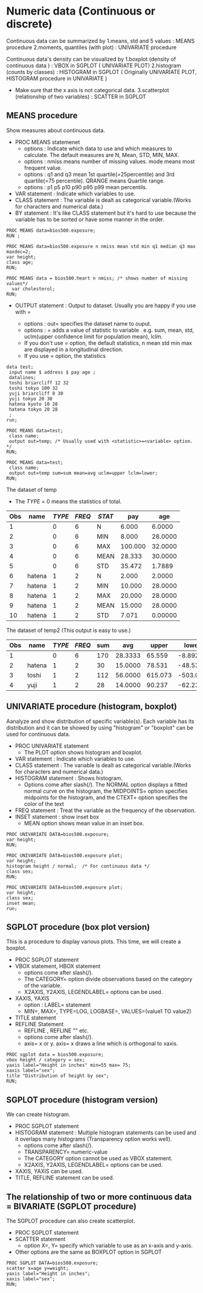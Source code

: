 Numeric data (Continuous or discrete)
=====================================

Continuous data can be summarized by
1.means, std and 5 values : MEANS procedure
2.moments, quantiles (with plot)  :  UNIVARIATE procedure

Continuous data's density can be visualized by 
1.boxplot (density of continuous data ) : VBOX in SGPLOT ( UNIVARIATE PLOT) 
2.histogram  (counts by classes)  : HISTOGRAM in SGPLOT ( Originally UNIVARIATE PLOT,  HISTOGRAM procedure in UNIVARIATE )
  * Make sure that the x axis is not categorical data.
3.scatterplot  (relationship of two variables) : SCATTER in SGPLOT 


MEANS procedure
---------------

Show measures about continuous data.

* PROC MEANS statemenet
  + options : Indicate which data to use and which measures to calculate. The default measures are N, Mean, STD, MIN, MAX.
  + options : nmiss means number of missing values. mode means most frequent value.
  + options : q1 and q3 mean 1st quartile(=25percentile) and 3rd quartile(=75 percentile). QRANGE means Quartile range.
  + options : p1 p5 p10 p90 p95 p99 mean percentils.
* VAR statement  :  Indicate which variables to use.
* CLASS statement  :  The variable is dealt as categorical variable.(Works for characters and numerical data.)
* BY statement  : It's like CLASS statement but it's hard to use because the variable has to be sorted or have some manner in the order.

~~~ SAS
PROC MEANS data=bios500.exposure;
RUN ;

PROC MEANS data=bios500.exposure n nmiss mean std min q1 median q3 max maxdec=2;
var height;
class age;
RUN;

PROC MEANS data = bios500.heart n nmiss; /* shows number of missing values*/
  var cholesterol;
RUN;
~~~

* OUTPUT statement : Output to dataset. Usually you are happy if you use with <statistic>=<variable>
  + options : out=<dataset> specifies the dataset name to ouput.
  + options : <statistic>=<variable> adds a value of statistic to variable . e.g. sum, mean, std, uclm(upper confidence limit for population mean), lclm.
  + If you don't use <statistic>=<variable> option, the default statistics, n mean std min max are displayed in a longitudinal direction.
  + If you use <statistic>=<variable> option, the statistics 

~~~ SAS
data test;
 input name $ address $ pay age ;
 datalines;
 toshi briarcliff 12 32
 toshi tokyo 100 32
 yuji briarcliff 8 30
 yuji tokyo 20 30
 hatena kyoto 10 28
 hatena tokyo 20 28
 ; 
run;

PROC MEANS data=test;
 class name;
 output out=temp; /* Usually used with <statistic>=<variable> option. */
RUN;

PROC MEANS data=test;
 class name;
 output out=temp sum=sum mean=avg uclm=upper lclm=lower;
RUN;
~~~

The dataset of temp
* The _TYPE_ = 0 means the statistics of total.

| Obs | name | _TYPE_ | _FREQ_ | _STAT_ | pay | age | 
|-----|--------|-----|-------|-------|--------|------
| 1   |        | 0   |   6   |  N    | 6.000  | 6.0000 
| 2   |        | 0   |   6   |  MIN  | 8.000  | 28.0000 
| 3   |        | 0   |   6   |  MAX  | 100.000| 32.0000 
| 4   |        | 0   |   6   |  MEAN | 28.333 | 30.0000 
| 5   |        | 0   |   6   |  STD  | 35.472 | 1.7889 
| 6   | hatena | 1   |   2   |  N    | 2.000  | 2.0000 
| 7   | hatena | 1   |   2   |  MIN  | 10.000 | 28.0000 
| 8   | hatena | 1   |   2   |  MAX  | 20.000 | 28.0000 
| 9   | hatena | 1   |   2   |  MEAN | 15.000 | 28.0000 
| 10  | hatena | 1   |   2   |  STD  | 7.071  | 0.00000 

The dataset of temp2 (This output is easy to use.)

|Obs | name | _TYPE_ | _FREQ_ | sum | avg | upper | lower 
|----|------|--------|--------|-----|-----|-------|------
|1   |      |  0     |    6   |170  |28.3333| 65.559| -8.892 
|2   |hatena|  1     |    2   |30   |15.0000| 78.531| -48.531 
|3   |toshi |  1     |    2   |112  |56.0000| 615.073| -503.073 
|4   |yuji  |  1     |    2   |28   |14.0000| 90.237| -62.237 


UNIVARIATE procedure (histogram, boxplot)
-------------------------------------

Aanalyze and show distribution of specific variable(s).
Each variable has its distribution and it can be showed by using "histogram" or "boxplot" can be used for continuous data.

* PROC UNIVARIATE statement 
  + The PLOT option shows histogram and boxplot.
* VAR statement  : Indicate which variables to use.
* CLASS statement  : The variable is dealt as categorical variable.(Works for characters and numerical data.)
* HISTOGRAM statement  : Shows histogram.
  + Options come after slash(/). The NORMAL option displays a fitted normal curve on the histogram, the MIDPOINTS= option specifies midpoints for the histogram, and the CTEXT= option specifies the color of the text  
* FREQ statement  : Treat the variable as the frequency of the observation. 
* INSET statement : show inset box
  + MEAN option shows mean value in an inset box.

~~~ SAS
PROC UNIVARIATE DATA=bios500.exposure;
var height;
RUN;

PROC UNIVARIATE DATA=bios500.exposure plot;
var height;
histogram height / normal;  /* For continuous data */
class sex;
RUN;

PROC UNIVARIATE DATA=bios500.exposure plot;
var height;
class sex;
inset mean;
run;
~~~


SGPLOT procedure (box plot version)
-----------------------------------

This is a procedure to display various plots. This time, we will create a boxplot.

* PROC SGPLOT statement
* VBOX statement, HBOX statement
  + options come after slash(/). 
  + The CATEGORY=<variable> option divide observations based on the category of the variable.
  + X2AXIS, Y2AXIS, LEGENDLABEL= options can be used.
* XAXIS, YAXIS 
  + option : LABEL= statement
  + MIN=, MAX=, TYPE=LOG, LOGBASE=, VALUES=(value1 TO value2)
* TITLE statement
* REFLINE Statement
  + REFLINE <num> , REFLINE "<DATEFORMAT>" etc.
  + options come after slash(/).
  + axis= x or y. axis= x draws a line which is orthogonal to xaxis.


~~~ SAS
PROC sgplot data = bios500.exposure;
vbox height / category = sex;
yaxis label="Height in inches" min=55 max= 75;
xaxis label="sex";
title "Distribution of height by sex";
RUN;
~~~ 


SGPLOT procedure (histogram version)
-----------------------------------

We can create histogram.

* PROC SGPLOT statement
* HISTOGRAM statement : Multiple histogram statements can be used and it overlaps many histograms (Transparency option works well).
  + options come after slash(/). 
  + TRANSPARENCY= numeric-value
  + The CATEGORY option cannot be used as VBOX statement.
  + X2AXIS, Y2AXIS, LEGENDLABEL= options can be used.
* XAXIS, YAXIS can be used.
* TITLE, REFLINE statement can be used.



The relationship of two or more continuous data = BIVARIATE (SGPLOT procedure)
------------------------------------------------------------------------------

The SGPLOT procedure can also create scatterplot.

* PROC SGPLOT statement
* SCATTER statement
  + option X=, Y= specify which variable to use as an x-axis and y-axis.
* Other options are the same as BOXPLOT option in SGPLOT

~~~ SAS
PROC SGPLOT DATA=bios500.exposure;
scatter x=age y=weight;
yaxis label="Height in inches";
xaxis label="sex";
RUN;
~~~


